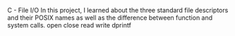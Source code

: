 C - File I/O
In this project, I learned about the three standard file descriptors and their POSIX names as well as the difference between function and system calls.
open
close
read
write
dprintf